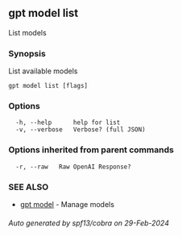 ## gpt model list

List models

### Synopsis

List available models

```
gpt model list [flags]
```

### Options

```
  -h, --help      help for list
  -v, --verbose   Verbose? (full JSON)
```

### Options inherited from parent commands

```
  -r, --raw   Raw OpenAI Response?
```

### SEE ALSO

* [gpt model](gpt_model.md)	 - Manage models

###### Auto generated by spf13/cobra on 29-Feb-2024
